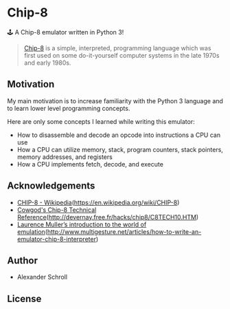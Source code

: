 # Chip-8
🕹️ A Chip-8 emulator written in Python 3!

> [Chip-8][1] is a simple, interpreted, programming language which was first used on some do-it-yourself computer systems in the late 1970s and early 1980s.

## Motivation

My main motivation is to increase familiarity with the Python 3 language and to learn lower level programming concepts.

Here are only some concepts I learned while writing this emulator:
- How to disassemble and decode an opcode into instructions a CPU can use
 - How a CPU can utilize memory, stack, program counters, stack pointers, memory addresses, and registers
- How a CPU implements fetch, decode, and execute

## Acknowledgements

- [CHIP-8 - Wikipedia]()(https://en.wikipedia.org/wiki/CHIP-8)
- [Cowgod's Chip-8 Technical Reference]()(http://devernay.free.fr/hacks/chip8/C8TECH10.HTM)
- [Laurence Muller’s introduction to the world of emulation]()(http://www.multigesture.net/articles/how-to-write-an-emulator-chip-8-interpreter) 

## Author

- Alexander Schroll

## License


[1]:	https://en.wikipedia.org/wiki/CHIP-8
